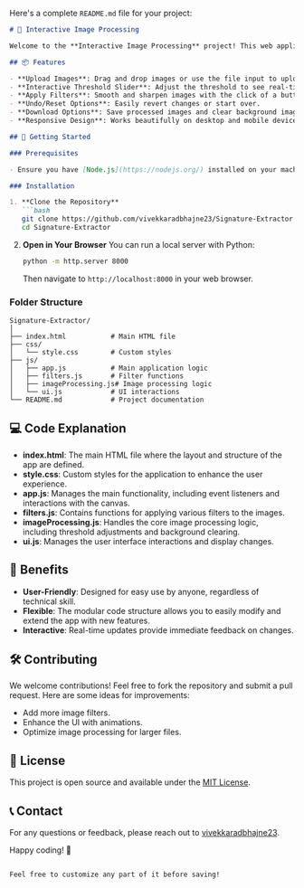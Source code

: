Here's a complete `README.md` file for your project:

```markdown
# 🎨 Interactive Image Processing

Welcome to the **Interactive Image Processing** project! This web application allows you to upload an image, apply various filters, and download the processed results. With a clean and intuitive interface, this app is perfect for experimenting with image processing techniques.

## 📦 Features

- **Upload Images**: Drag and drop images or use the file input to upload.
- **Interactive Threshold Slider**: Adjust the threshold to see real-time changes.
- **Apply Filters**: Smooth and sharpen images with the click of a button.
- **Undo/Reset Options**: Easily revert changes or start over.
- **Download Options**: Save processed images and clear background images.
- **Responsive Design**: Works beautifully on desktop and mobile devices.

## 🚀 Getting Started

### Prerequisites

- Ensure you have [Node.js](https://nodejs.org/) installed on your machine (optional for running a local server).

### Installation

1. **Clone the Repository**
   ```bash
   git clone https://github.com/vivekkaradbhajne23/Signature-Extractor.git
   cd Signature-Extractor
   ```

2. **Open in Your Browser**
   You can run a local server with Python:
   ```bash
   python -m http.server 8000
   ```
   Then navigate to `http://localhost:8000` in your web browser.

### Folder Structure

```
Signature-Extractor/
│
├── index.html           # Main HTML file
├── css/
│   └── style.css        # Custom styles
├── js/
│   ├── app.js           # Main application logic
│   ├── filters.js       # Filter functions
│   ├── imageProcessing.js# Image processing logic
│   └── ui.js            # UI interactions
└── README.md            # Project documentation
```

## 💻 Code Explanation

- **index.html**: The main HTML file where the layout and structure of the app are defined.
- **style.css**: Custom styles for the application to enhance the user experience.
- **app.js**: Manages the main functionality, including event listeners and interactions with the canvas.
- **filters.js**: Contains functions for applying various filters to the images.
- **imageProcessing.js**: Handles the core image processing logic, including threshold adjustments and background clearing.
- **ui.js**: Manages the user interface interactions and display changes.

## 🌟 Benefits

- **User-Friendly**: Designed for easy use by anyone, regardless of technical skill.
- **Flexible**: The modular code structure allows you to easily modify and extend the app with new features.
- **Interactive**: Real-time updates provide immediate feedback on changes.

## 🛠️ Contributing

We welcome contributions! Feel free to fork the repository and submit a pull request. Here are some ideas for improvements:

- Add more image filters.
- Enhance the UI with animations.
- Optimize image processing for larger files.

## 📄 License

This project is open source and available under the [MIT License](LICENSE).

## 📞 Contact

For any questions or feedback, please reach out to [vivekkaradbhajne23](https://github.com/vivekkaradbhajne23).

Happy coding! 🎉
```

Feel free to customize any part of it before saving!